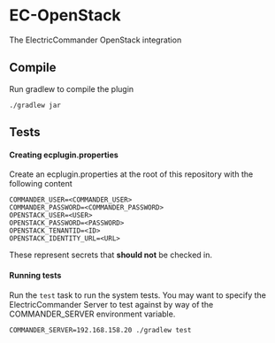 EC-OpenStack
============

The ElectricCommander OpenStack integration

## Compile ##

Run gradlew to compile the plugin

`./gradlew jar`

## Tests ##

#### Creating ecplugin.properties ####
Create an ecplugin.properties at the root of this repository with the following content

    COMMANDER_USER=<COMMANDER_USER>
    COMMANDER_PASSWORD=<COMMANDER_PASSWORD>
    OPENSTACK_USER=<USER> 
    OPENSTACK_PASSWORD=<PASSWORD>
    OPENSTACK_TENANTID=<ID>
    OPENSTACK_IDENTITY_URL=<URL>
    
These represent secrets that **should not** be checked in.

#### Running tests ####
Run the `test` task to run the system tests. You may want to specify the ElectricCommander Server to test against by way of the COMMANDER_SERVER environment variable.

`COMMANDER_SERVER=192.168.158.20 ./gradlew test`

